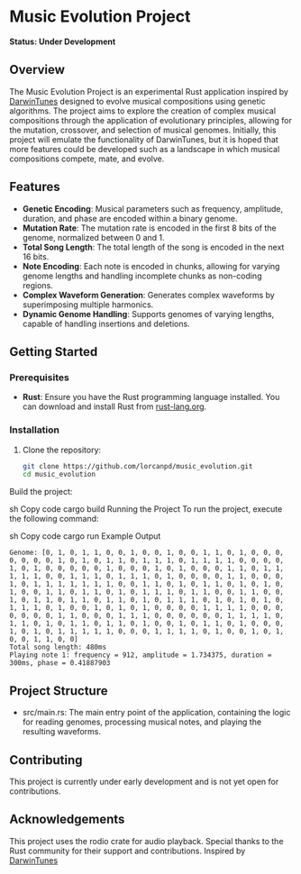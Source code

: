 # Music Evolution Project

**Status: Under Development**

## Overview

The Music Evolution Project is an experimental Rust application inspired by [DarwinTunes](http://darwintunes.org/) designed to evolve musical compositions using genetic algorithms. The project aims to explore the creation of complex musical compositions through the application of evolutionary principles, allowing for the mutation, crossover, and selection of musical genomes. Initially, this project will emulate the functionality of DarwinTunes, but it is hoped that more features could be developed such as a landscape in which musical compositions compete, mate, and evolve.

## Features

- **Genetic Encoding**: Musical parameters such as frequency, amplitude, duration, and phase are encoded within a binary genome.
- **Mutation Rate**: The mutation rate is encoded in the first 8 bits of the genome, normalized between 0 and 1.
- **Total Song Length**: The total length of the song is encoded in the next 16 bits.
- **Note Encoding**: Each note is encoded in chunks, allowing for varying genome lengths and handling incomplete chunks as non-coding regions.
- **Complex Waveform Generation**: Generates complex waveforms by superimposing multiple harmonics.
- **Dynamic Genome Handling**: Supports genomes of varying lengths, capable of handling insertions and deletions.

## Getting Started

### Prerequisites

- **Rust**: Ensure you have the Rust programming language installed. You can download and install Rust from [rust-lang.org](https://www.rust-lang.org/).

### Installation

1. Clone the repository:

   ```sh
   git clone https://github.com/lorcanpd/music_evolution.git
   cd music_evolution
Build the project:

sh
Copy code
cargo build
Running the Project
To run the project, execute the following command:

sh
Copy code
cargo run
Example Output
```{bash}
Genome: [0, 1, 0, 1, 1, 0, 0, 1, 0, 0, 1, 0, 0, 1, 1, 0, 1, 0, 0, 0, 0, 0, 0, 0, 1, 0, 1, 0, 1, 1, 0, 1, 1, 1, 0, 1, 1, 1, 1, 0, 0, 0, 0, 1, 0, 1, 0, 0, 0, 0, 0, 1, 0, 0, 0, 1, 0, 1, 0, 0, 0, 1, 1, 0, 1, 1, 1, 1, 1, 0, 0, 1, 1, 1, 0, 1, 1, 1, 0, 1, 0, 0, 0, 0, 1, 1, 0, 0, 0, 1, 0, 1, 1, 1, 1, 1, 1, 1, 0, 0, 1, 1, 0, 1, 0, 1, 1, 0, 1, 0, 1, 0, 1, 0, 0, 1, 1, 0, 1, 1, 0, 1, 0, 1, 1, 1, 0, 1, 1, 0, 0, 1, 1, 0, 0, 1, 0, 1, 1, 0, 1, 1, 0, 1, 1, 0, 1, 0, 1, 1, 1, 0, 1, 0, 1, 0, 1, 0, 1, 1, 1, 0, 1, 0, 0, 1, 0, 1, 0, 1, 0, 0, 0, 0, 1, 1, 1, 1, 0, 0, 0, 0, 0, 0, 0, 1, 1, 0, 0, 0, 1, 1, 1, 0, 0, 0, 0, 0, 0, 1, 1, 1, 1, 0, 1, 1, 0, 1, 0, 1, 1, 0, 1, 1, 0, 1, 0, 0, 1, 0, 1, 1, 0, 1, 0, 0, 0, 1, 0, 1, 0, 1, 1, 1, 1, 1, 0, 0, 0, 1, 1, 1, 1, 0, 1, 0, 0, 1, 0, 1, 0, 0, 1, 1, 0, 0]
Total song length: 480ms
Playing note 1: frequency = 912, amplitude = 1.734375, duration = 300ms, phase = 0.41887903
```
## Project Structure
* src/main.rs: The main entry point of the application, containing the logic for reading genomes, processing musical notes, and playing the resulting waveforms.

## Contributing
This project is currently under early development and is not yet open for contributions.


## Acknowledgements
This project uses the rodio crate for audio playback.
Special thanks to the Rust community for their support and contributions.
Inspired by [DarwinTunes](http://darwintunes.org/)